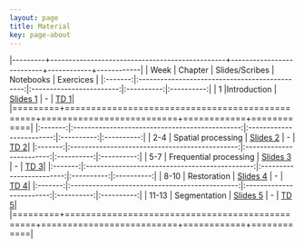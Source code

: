 ```yaml
---
layout: page
title: Material
key: page-about
---
```

 

|---------+------------------------------------------------+--------------------------+------------+------------|
| Week    |          Chapter                               | Slides/Scribes           | Notebooks  |  Exercices |
|:-------:|:----------------------------------------------:|:------------------------:|:----------:|:----------:|
|   1     |Introduction                                    | [Slides 1](slides#intro) |      -     | [TD 1](td/TD1.pdf)|
|=========+================================================+==========================+============+============|
|:-------:|:----------------------------------------------:|:------------------------:|:----------:|:----------:|
|  2-4    | Spatial processing                             | [Slides 2](slides#spat)  |      -     | [TD 2](td/TD2.pdf)|
|:-------:|:----------------------------------------------:|:------------------------:|:----------:|:----------:|
|  5-7    | Frequential processing                         | [Slides 3](slides#freq)  |      -     | [TD 3](td/TD3.pdf)|
|:-------:|:----------------------------------------------:|:------------------------:|:----------:|:----------:|
|  8-10   | Restoration                                    | [Slides 4](slides#resto) |      -     | [TD 4](td/TD4.pdf)|
|:-------:|:----------------------------------------------:|:------------------------:|:----------:|:----------:|
| 11-13   | Segmentation                                   | [Slides 5](slides#segm)  |      -     | [TD 5](td/TD5.pdf)|
|=========+================================================+==========================+============+============|
